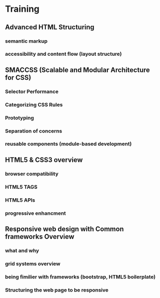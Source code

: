Training
========

## Advanced HTML Structuring

### semantic markup
### accessibility and content flow (layout structure)



## SMACCSS (Scalable and Modular Architecture for CSS)

### Selector Performance
### Categorizing CSS Rules
### Prototyping
### Separation of concerns 
### reusable components (module-based development)
### 


## HTML5 & CSS3 overview
### browser compatibility
### HTML5 TAGS
### HTML5 APIs
### progressive enhancment


## Responsive web design with Common frameworks Overview

### what and why
### grid systems overview
### being fimilier with frameworks (bootstrap, HTML5 boilerplate)
### Structuring the web page to be responsive

